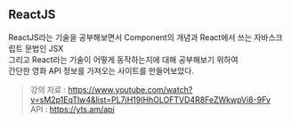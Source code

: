 ## ReactJS

ReactJS라는 기술을 공부해보면서 Component의 개념과 React에서 쓰는 자바스크립트 문법인 JSX </br>
그리고 React라는 기술이 어떻게 동작하는지에 대해 공부해보기 위하여 </br>
간단한 영화 API 정보를 가져오는 사이트를 만들어보았다.
</br>
> 강의 자료 : https://www.youtube.com/watch?v=sM2p1EqTlw4&list=PL7jH19IHhOLOFTVD4R8FeZWkwpVi8-9Fv </br>
> API : https://yts.am/api
